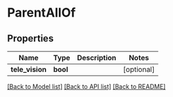 # ParentAllOf

## Properties
Name | Type | Description | Notes
------------ | ------------- | ------------- | -------------
**tele_vision** | **bool** |  | [optional] 

[[Back to Model list]](../README.md#documentation-for-models) [[Back to API list]](../README.md#documentation-for-api-endpoints) [[Back to README]](../README.md)


